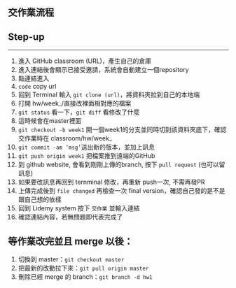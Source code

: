 ## 交作業流程
## Step-up

---

1. 進入 GitHub classroom (URL)，產生自己的倉庫
2. 進入連結後會顯示已接受邀請，系統會自動建立一個repository
3. 點連結進入 
4.  `code` copy url
5. 回到 Terminal 輸入 `git clone (url)`，將資料夾拉到自己的本地端
6. 打開 hw/week_/直接改裡面相對應的檔案
7. `git status` 看一下，`git diff` 看修改了什麼
8. 這時候會在master裡面
9. `git checkout -b week1`  開一個week1的分支並同時切到該資料夾底下，確認交作業時在 classroom/hw/week_
10. `git commit -am ‘msg’`送出新的版本，並加上訊息
11.  `git push origin week1` 把檔案推到遠端的GitHub 
12. 到 github website, 會看到剛剛上傳的branch, 按下 `pull request` (也可以留訊息)
13. 如果要改訊息再回到 ternminal 修改，再重新 push一次, 不需再發PR
14. 上傳完成後到 `file changed` 再檢查一次 final version，確認自己發的是不是跟自己想的依樣
15.  回到 Lidemy system 按下 `交作業` 並輸入連結
16. 確認連結內容，若無問題即代表完成了

## 等作業改完並且 merge 以後：

1. 切換到 master：`git checkout master`
2. 把最新的改動拉下來：`git pull origin master`
3. 刪除已經 merge 的 branch：`git branch -d hw1`